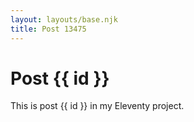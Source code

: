 ```yaml
---
layout: layouts/base.njk
title: Post 13475
---
```


# Post {{ id }}

This is post {{ id }} in my Eleventy project.
